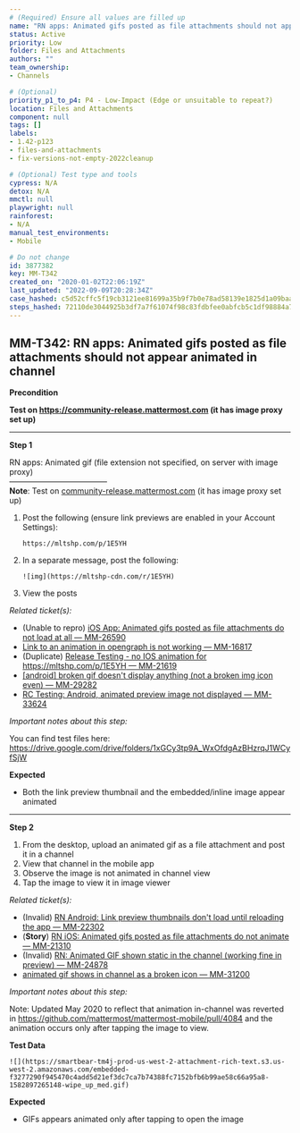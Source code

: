 ```yaml
---
# (Required) Ensure all values are filled up
name: "RN apps: Animated gifs posted as file attachments should not appear animated in channel"
status: Active
priority: Low
folder: Files and Attachments
authors: ""
team_ownership: 
- Channels

# (Optional)
priority_p1_to_p4: P4 - Low-Impact (Edge or unsuitable to repeat?)
location: Files and Attachments
component: null
tags: []
labels: 
- 1.42-p123
- files-and-attachments
- fix-versions-not-empty-2022cleanup

# (Optional) Test type and tools
cypress: N/A
detox: N/A
mmctl: null
playwright: null
rainforest: 
- N/A
manual_test_environments: 
- Mobile

# Do not change
id: 3877382
key: MM-T342
created_on: "2020-01-02T22:06:19Z"
last_updated: "2022-09-09T20:28:34Z"
case_hashed: c5d52cffc5f19cb3121ee81699a35b9f7b0e78ad58139e1825d1a09baaaf000c55b04e79481c70d909c880ef8170dba2
steps_hashed: 72110de3044925b3df7a7f61074f98c83fdbfee0abfcb5c1df98884a73e3e3ad00d9bb6423625cc2fdd305c60c2b65ca
---
```


<!-- (Auto-generated) Based on frontmatter's "key" and "name" -->

## MM-T342: RN apps: Animated gifs posted as file attachments should not appear animated in channel

**Precondition**

**Test on <https://community-release.mattermost.com> (it has image proxy set up)**

---

**Step 1**

RN apps: Animated gif (file extension not specified, on server with image proxy)\
–––––––––––––––––––––––––\
**Note**: Test on [community-release.mattermost.com](https://community-release.mattermost.com) (it has image proxy set up)

1. Post the following (ensure link previews are enabled in your Account Settings):

   ```
   https://mltshp.com/p/1E5YH
   ```

2. In a separate message, post the following:

   ```
   ![img](https://mltshp-cdn.com/r/1E5YH)
   ```

3. View the posts

_Related ticket(s):_

- (Unable to repro) [iOS App: Animated gifs posted as file attachments do not load at all — MM-26590](https://mattermost.atlassian.net/browse/MM-26590)
- [Link to an animation in opengraph is not working — MM-16817](https://mattermost.atlassian.net/browse/MM-16817)
- (Duplicate) [Release Testing - no IOS animation for https://mltshp.com/p/1E5YH — MM-21619](https://mattermost.atlassian.net/browse/MM-21619)
- [\[android\] broken gif doesn't display anything (not a broken img icon even) — MM-29282](https://mattermost.atlassian.net/browse/MM-29282)
- [RC Testing: Android, animated preview image not displayed — MM-33624](https://mattermost.atlassian.net/browse/MM-33624)

_Important notes about this step:_

You can find test files here: <https://drive.google.com/drive/folders/1xGCy3tp9A_WxOfdgAzBHzrqJ1WCyfSjW>

**Expected**

- Both the link preview thumbnail and the embedded/inline image appear animated

---

**Step 2**

1. From the desktop, upload an animated gif as a file attachment and post it in a channel
2. View that channel in the mobile app
3. Observe the image is not animated in channel view
4. Tap the image to view it in image viewer

_Related ticket(s):_

- (Invalid) [RN Android: Link preview thumbnails don't load until reloading the app — MM-22302](https://mattermost.atlassian.net/browse/MM-22302)
- (**Story**) [RN iOS: Animated gifs posted as file attachments do not animate — MM-21310](https://mattermost.atlassian.net/browse/MM-21310)
- (Invalid) [RN: Animated GIF shown static in the channel (working fine in preview) — MM-24878](https://mattermost.atlassian.net/browse/MM-24878)
- [animated gif shows in channel as a broken icon — MM-31200](https://mattermost.atlassian.net/browse/MM-31200)

_Important notes about this step:_

Note: Updated May 2020 to reflect that animation in-channel was reverted in <https://github.com/mattermost/mattermost-mobile/pull/4084> and the animation occurs only after tapping the image to view.

**Test Data**

```
![](https://smartbear-tm4j-prod-us-west-2-attachment-rich-text.s3.us-west-2.amazonaws.com/embedded-f3277290f945470c4add5d21ef3dc7ca7b74388fc7152bfb6b99ae58c66a95a8-1582897265148-wipe_up_med.gif)
```

**Expected**

- GIFs appears animated only after tapping to open the image

